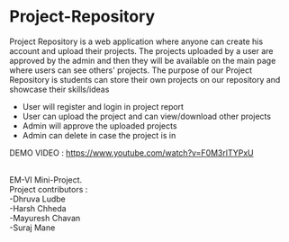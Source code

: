# Project-Repository

Project Repository is a web application where anyone can create his account and upload their
projects. The projects uploaded by a user are approved by the admin and then they will be available on
the main page where users can see others' projects. The purpose of our Project Repository is
students can store their own projects on our repository and showcase their skills/ideas
- User will register and login in project report 
- User can upload the project and can view/download other projects
- Admin will approve the uploaded projects
- Admin can delete in case the project is in

DEMO VIDEO : https://www.youtube.com/watch?v=F0M3rlTYPxU

</br>
EM-VI Mini-Project.</br>
Project contributors : </br>
-Dhruva Ludbe </br>
-Harsh Chheda </br>
-Mayuresh Chavan </br>
-Suraj Mane
